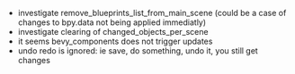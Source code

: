 - investigate remove_blueprints_list_from_main_scene (could be a case of changes to bpy.data not being applied immediatly)
- investigate clearing of changed_objects_per_scene
- it seems bevy_components does not trigger updates
- undo redo is ignored: ie save, do something, undo it, you still get changes